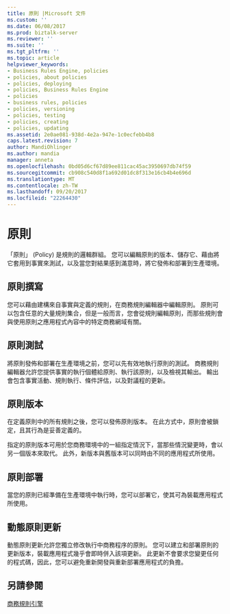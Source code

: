 ```yaml
---
title: 原則 |Microsoft 文件
ms.custom: ''
ms.date: 06/08/2017
ms.prod: biztalk-server
ms.reviewer: ''
ms.suite: ''
ms.tgt_pltfrm: ''
ms.topic: article
helpviewer_keywords:
- Business Rules Engine, policies
- policies, about policies
- policies, deploying
- policies, Business Rules Engine
- policies
- business rules, policies
- policies, versioning
- policies, testing
- policies, creating
- policies, updating
ms.assetid: 2e0ae081-938d-4e2a-947e-1c0ecfebb4b8
caps.latest.revision: 7
author: MandiOhlinger
ms.author: mandia
manager: anneta
ms.openlocfilehash: 0bd05d6cf67d89ee811cac45ac3950697db74f59
ms.sourcegitcommit: cb908c540d8f1a692d01dc8f313e16cb4b4e696d
ms.translationtype: MT
ms.contentlocale: zh-TW
ms.lasthandoff: 09/20/2017
ms.locfileid: "22264430"
---
```

# <a name="policies"></a>原則
「原則」 (Policy) 是規則的邏輯群組。 您可以編輯原則的版本、儲存它、藉由將它套用到事實來測試，以及當您對結果感到滿意時，將它發佈和部署到生產環境。  
  
## <a name="policy-composition"></a>原則撰寫  
 您可以藉由建構來自事實與定義的規則，在商務規則編輯器中編輯原則。 原則可以包含任意的大量規則集合，但是一般而言，您會從規則編輯原則，而那些規則會與使用原則之應用程式內容中的特定商務網域有關。  
  
## <a name="policy-testing"></a>原則測試  
 將原則發佈和部署在生產環境之前，您可以先有效地執行原則的測試。 商務規則編輯器允許您提供事實的執行個體給原則、執行該原則，以及檢視其輸出。 輸出會包含事實活動、規則執行、條件評估，以及對議程的更新。  
  
## <a name="policy-versions"></a>原則版本  
 在定義原則中的所有規則之後，您可以發佈原則版本。 在此方式中，原則會被鎖定，且其行為是妥善定義的。  
  
 指定的原則版本可用於您商務環境中的一組指定情況下，當那些情況變更時，會以另一個版本來取代。 此外，新版本與舊版本可以同時由不同的應用程式所使用。  
  
## <a name="policy-deployment"></a>原則部署  
 當您的原則已經準備在生產環境中執行時，您可以部署它，使其可為裝載應用程式所使用。  
  
## <a name="dynamic-policy-updates"></a>動態原則更新  
 動態原則更新允許您獨立修改執行中商務程序的原則。 您可以建立和部署原則的更新版本，裝載應用程式幾乎會即時併入該項更新。 此更新不會要求您變更任何的程式碼，因此，您可以避免重新開發與重新部署應用程式的負擔。  
  
## <a name="see-also"></a>另請參閱  
 [商務規則引擎](../core/business-rules-engine.md)